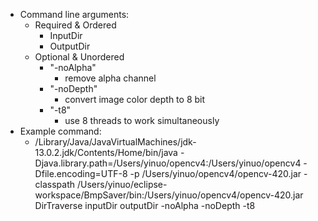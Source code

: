 - Command line arguments:
	- Required & Ordered
		- InputDir 
		- OutputDir
	- Optional & Unordered
		- "-noAlpha"
			- remove alpha channel
		- "-noDepth"
			- convert image color depth to 8 bit
		- "-t8"
			- use 8 threads to work simultaneously
- Example command:
	- /Library/Java/JavaVirtualMachines/jdk-13.0.2.jdk/Contents/Home/bin/java -Djava.library.path=/Users/yinuo/opencv4:/Users/yinuo/opencv4 -Dfile.encoding=UTF-8 -p /Users/yinuo/opencv4/opencv-420.jar -classpath /Users/yinuo/eclipse-workspace/BmpSaver/bin:/Users/yinuo/opencv4/opencv-420.jar DirTraverse inputDir outputDir -noAlpha -noDepth -t8